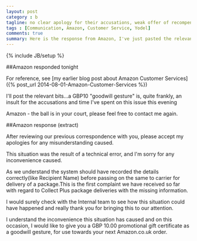 ```yaml
---
layout: post
category : b
tagline: no clear apology for their accusations, weak offer of recompense
tags : [Communication, Amazon, Customer Service, Yodel]
comments: true
summary: Here is the response from Amazon, I've just pasted the relevant parts
---
```


{% include JB/setup %}

##Amazon responded tonight

For reference, see [my earlier blog post about Amazon Customer Services]({% post_url 2014-08-01-Amazon-Customer-Services %})

I'll post the relevant bits...a GBP10 "goodwill gesture" is, quite frankly, an insult for the accusations and time I've spent on this issue this evening

Amazon - the ball is in your court, please feel free to contact me again.

##Amazon response (extract)

After reviewing our previous correspondence with you, please accept my apologies for any misunderstanding caused. 

This situation was the result of a technical error, and I'm sorry for any inconvenience caused. 

As we understand the system should have recorded the details correctly(like Recipient Name) before passing on the same to carrier for delivery of a package.This is the first complaint we have received so far with regard to Collect Plus package deliveries with the missing information. 

I would surely check with the Internal team to see how this situation could have happened and really thank you for bringing this to our attention. 

I understand the inconvenience this situation has caused and on this occasion, I would like to give you a GBP 10.00 promotional gift certificate as a goodwill gesture, for use towards your next Amazon.co.uk order. 
